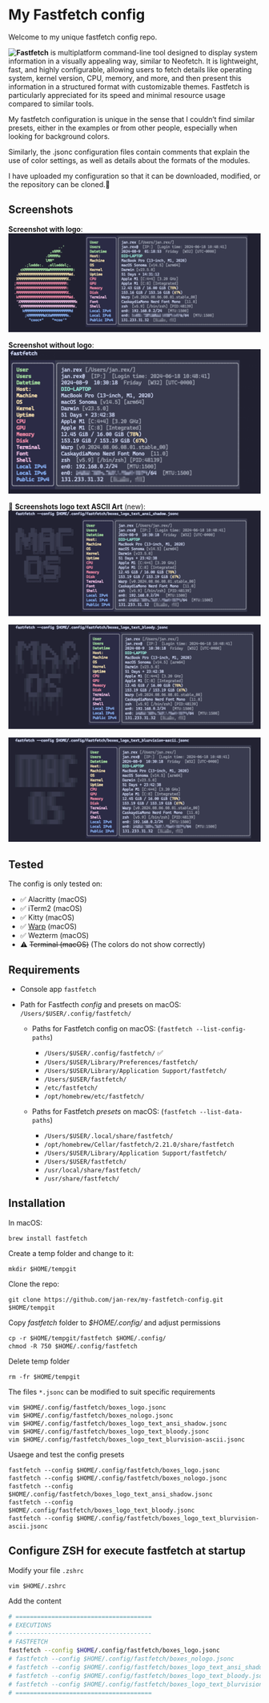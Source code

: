 # My Fastfetch config
Welcome to my unique fastfetch config repo.

**![Fastfetch](https://github.com/fastfetch-cli/fastfetch)** is multiplatform command-line tool designed to display system information in a visually appealing way, similar to Neofetch. It is lightweight, fast, and highly configurable, allowing users to fetch details like operating system, kernel version, CPU, memory, and more, and then present this information in a structured format with customizable themes. Fastfetch is particularly appreciated for its speed and minimal resource usage compared to similar tools.

My fastfetch configuration is unique in the sense that I couldn’t find similar presets, either in the examples or from other people, especially when looking for background colors.

Similarly, the .jsonc configuration files contain comments that explain the use of color settings, as well as details about the formats of the modules.

I have uploaded my configuration so that it can be downloaded, modified, or the repository can be cloned.🫰


## Screenshots
**Screenshot with logo**:
![Screenshot logo](screenshots/screenshot_logo.png "Screenshot logo")

**Screenshot without logo**:
![Screenshot no logo](screenshots/screenshot_no_logo.png "Screenshot whitout logo")

:gift: **Screenshots logo text ASCII Art** (new):
![Screenshot logo Text Ansi Shadow](screenshots/screenshot_logo_text_ansi_shadow.png "Screenshot logo Text Ansi Shadow")

![Screenshot logo Text Bloody](screenshots/screenshot_logo_text_bloody.png "Screenshot logo Text Bloody")

![Screenshot logo Text BlurVision-ascii](screenshots/screenshot_logo_text_blurvision-ascii.png "Screenshot logo Text BlurVision ascii")

## Tested
The config is only tested on:
  * :white_check_mark: Alacritty (macOS)
  * :white_check_mark: iTerm2 (macOS)
  * :white_check_mark: Kitty (macOS)
  * :white_check_mark: [Warp](https://app.warp.dev/referral/DX5RRZ) (macOS)
  * :white_check_mark: Wezterm (macOS)
  * :warning: ~~Terminal (macOS)~~ (The colors do not show correctly)


## Requirements
  * Console app `fastfetch`
  
  * Path for Fastfecth _config_ and presets on macOS: `/Users/$USER/.config/fastfetch/`
    * Paths for Fastfetch config on macOS: (`fastfetch --list-config-paths`)
      * `/Users/$USER/.config/fastfetch/` :white_check_mark:
      * `/Users/$USER/Library/Preferences/fastfetch/`
      * `/Users/$USER/Library/Application Support/fastfetch/`
      * `/Users/$USER/fastfetch/`
      * `/etc/fastfetch/`
      * `/opt/homebrew/etc/fastfetch/`

    * Paths for Fastfetch _presets_ on macOS: (`fastfetch --list-data-paths`)
      * `/Users/$USER/.local/share/fastfetch/`
      * `/opt/homebrew/Cellar/fastfetch/2.21.0/share/fastfetch`
      * `/Users/$USER/Library/Application Support/fastfetch/`
      * `/Users/$USER/fastfetch/`
      * `/usr/local/share/fastfetch/`
      * `/usr/share/fastfetch/`

## Installation

In macOS:

    brew install fastfetch

Create a temp folder and change to it:

    mkdir $HOME/tempgit
    
Clone the repo:

    git clone https://github.com/jan-rex/my-fastfetch-config.git $HOME/tempgit

Copy _fastfetch_ folder to _$HOME/.config/_ and adjust permissions

    cp -r $HOME/tempgit/fastfetch $HOME/.config/
    chmod -R 750 $HOME/.config/fastfetch
    
Delete temp folder
    
    rm -fr $HOME/tempgit

The files `*.jsonc` can be modified to suit specific requirements

    vim $HOME/.config/fastfetch/boxes_logo.jsonc
    vim $HOME/.config/fastfetch/boxes_nologo.jsonc
    vim $HOME/.config/fastfetch/boxes_logo_text_ansi_shadow.jsonc
    vim $HOME/.config/fastfetch/boxes_logo_text_bloody.jsonc
    vim $HOME/.config/fastfetch/boxes_logo_text_blurvision-ascii.jsonc

Usaege and test the config presets

    fastfetch --config $HOME/.config/fastfetch/boxes_logo.jsonc
    fastfetch --config $HOME/.config/fastfetch/boxes_nologo.jsonc
    fastfetch --config $HOME/.config/fastfetch/boxes_logo_text_ansi_shadow.jsonc
    fastfetch --config $HOME/.config/fastfetch/boxes_logo_text_bloody.jsonc
    fastfetch --config $HOME/.config/fastfetch/boxes_logo_text_blurvision-ascii.jsonc

## Configure ZSH for execute fastfetch at startup

Modify your file `.zshrc`

    vim $HOME/.zshrc

Add the content

```sh
# ======================================
# EXECUTIONS
# --------------------------------------
# FASTFETCH
fastfetch --config $HOME/.config/fastfetch/boxes_logo.jsonc
# fastfetch --config $HOME/.config/fastfetch/boxes_nologo.jsonc
# fastfetch --config $HOME/.config/fastfetch/boxes_logo_text_ansi_shadow.jsonc
# fastfetch --config $HOME/.config/fastfetch/boxes_logo_text_bloody.jsonc
# fastfetch --config $HOME/.config/fastfetch/boxes_logo_text_blurvision-ascii.jsonc
# ======================================
```
